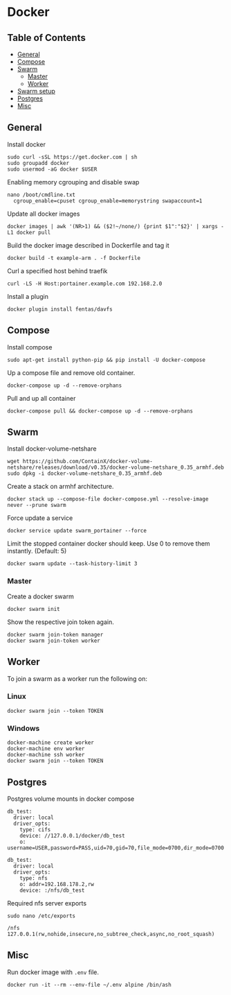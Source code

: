 # Docker

## Table of Contents
* [General](#general)
* [Compose](#compose)
* [Swarm](#swarm)
  * [Master](#master)
  * [Worker](#worker)
* [Swarm setup](swarm-setup/README.md)  
* [Postgres](#postgres)
* [Misc](#misc)


## General

Install docker
```
sudo curl -sSL https://get.docker.com | sh
sudo groupadd docker
sudo usermod -aG docker $USER
```

Enabling memory cgrouping and disable swap 
```
nano /boot/cmdline.txt
  cgroup_enable=cpuset cgroup_enable=memorystring swapaccount=1
```

Update all docker images
```
docker images | awk '(NR>1) && ($2!~/none/) {print $1":"$2}' | xargs -L1 docker pull
```

Build the docker image described in Dockerfile and tag it
```
docker build -t example-arm . -f Dockerfile
```

Curl a specified host behind traefik
```
curl -LS -H Host:portainer.example.com 192.168.2.0
```

Install a plugin
```
docker plugin install fentas/davfs
```


## Compose

Install compose
```
sudo apt-get install python-pip && pip install -U docker-compose
```

Up a compose file and remove old container.
```
docker-compose up -d --remove-orphans
```

Pull and up all container
```
docker-compose pull && docker-compose up -d --remove-orphans
```

## Swarm

Install docker-volume-netshare
```
wget https://github.com/ContainX/docker-volume-netshare/releases/download/v0.35/docker-volume-netshare_0.35_armhf.deb
sudo dpkg -i docker-volume-netshare_0.35_armhf.deb
```

Create a stack on armhf architecture.
```
docker stack up --compose-file docker-compose.yml --resolve-image never --prune swarm
```

Force update a service
```
docker service update swarm_portainer --force
```

Limit the stopped container docker should keep. Use 0 to remove them instantly. (Default: 5)
```
docker swarm update --task-history-limit 3
```


### Master

Create a docker swarm
```
docker swarm init
```

Show the respective join token again.
```
docker swarm join-token manager
docker swarm join-token worker
```

## Worker

To join a swarm as a worker run the following on:

### Linux
```
docker swarm join --token TOKEN
```

### Windows
```
docker-machine create worker
docker-machine env worker
docker-machine ssh worker
docker swarm join --token TOKEN
```


## Postgres

Postgres volume mounts in docker compose
```
db_test:
  driver: local
  driver_opts:
    type: cifs
    device: //127.0.0.1/docker/db_test
    o: username=USER,password=PASS,uid=70,gid=70,file_mode=0700,dir_mode=0700

db_test:
  driver: local
  driver_opts:
    type: nfs
    o: addr=192.168.178.2,rw
    device: :/nfs/db_test
```

Required nfs server exports
```
sudo nano /etc/exports

/nfs               127.0.0.1(rw,nohide,insecure,no_subtree_check,async,no_root_squash)
```


## Misc

Run docker image with ``.env`` file.
```
docker run -it --rm --env-file ~/.env alpine /bin/ash
```
